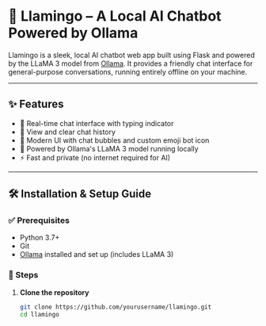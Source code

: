 # 🤖 Llamingo – A Local AI Chatbot Powered by Ollama

Llamingo is a sleek, local AI chatbot web app built using Flask and powered by the LLaMA 3 model from [Ollama](https://ollama.com/). It provides a friendly chat interface for general-purpose conversations, running entirely offline on your machine.

---

## ✨ Features

- 💬 Real-time chat interface with typing indicator
- 💾 View and clear chat history
- 🎨 Modern UI with chat bubbles and custom emoji bot icon
- 🔌 Powered by Ollama's LLaMA 3 model running locally
- ⚡ Fast and private (no internet required for AI)

---

## 🛠️ Installation & Setup Guide

### ✅ Prerequisites

- Python 3.7+
- Git
- [Ollama](https://ollama.com/) installed and set up (includes LLaMA 3)

### 🧩 Steps

1. **Clone the repository**

   ```bash
   git clone https://github.com/yourusername/llamingo.git
   cd llamingo

